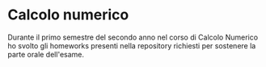 # Calcolo numerico
Durante il primo semestre del secondo anno nel corso di Calcolo Numerico ho svolto gli homeworks presenti nella repository richiesti per sostenere la parte orale dell'esame.
